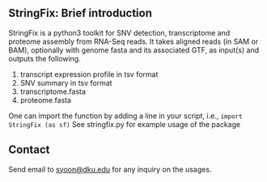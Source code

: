 ## StringFix: Brief introduction
StringFix is a python3 toolkit for SNV detection, transcriptome and proteome assembly from RNA-Seq reads.
It takes aligned reads (in SAM or BAM), optionally with genome fasta and its associated GTF, as input(s) and outputs the following.

1. transcript expression profile in tsv format
2. SNV summary in tsv format
3. transcriptome.fasta
4. proteome.fasta

One can import the function by adding a line in your script, i.e., `import StringFix (as sf)`
See stringfix.py for example usage of the package

## Contact
Send email to syoon@dku.edu for any inquiry on the usages.

